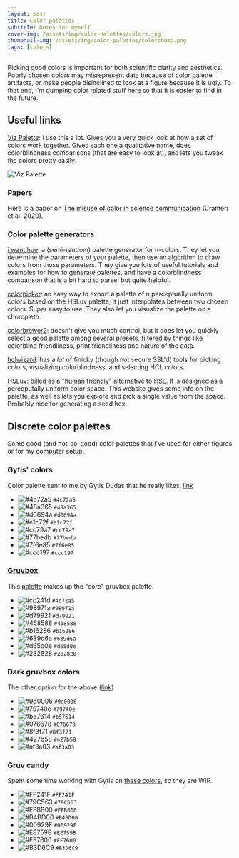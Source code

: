 ```yaml
---
layout: post
title: Color palettes
subtitle: Notes for myself
cover-img: /assets/img/color-palettes/colors.jpg
thumbnail-img: /assets/img/color-palettes/colorthumb.png
tags: [colors]
---
```


Picking good colors is important for both scientific clarity and aesthetics.
Poorly chosen colors may misrepresent data because of color palette artifacts, or make people disinclined to look at a figure because it is ugly.
To that end, I'm dumping color related stuff here so that it is easier to find in the future.

## Useful links

[Viz Palette](https://projects.susielu.com/viz-palette): I use this a lot. Gives you a very quick look at how a set of colors work together. Gives each one a qualitative name, does colorblindness comparisons (that are easy to look at), and lets you tweak the colors pretty easily.

![Viz Palette](/assets/img/viz-palette.png)

### Papers

Here is a paper on [The misuse of color in science communication](https://www.nature.com/articles/s41467-020-19160-7?source=techstories.org) (Crameri et al. 2020).

### Color palette generators

[i want hue](https://medialab.github.io/iwanthue/): a (semi-random) palette generator for n-colors. They let you determine the parameters of your palette, then use an algorithm to draw colors from those parameters. They give you lots of useful tutorials and examples for how to generate palettes, and have a colorblindness comparison that is a bit hard to parse, but quite helpful.

[colorpicker](https://tristen.ca/hcl-picker/#/clh/7/289/520156/EFB8CB): an easy way to export a palette of n perceptually uniform colors based on the HSLuv palette; it just interpolates between two chosen colors. Super easy to use. They also let you visualize the palette on a choropleth.

[colorbrewer2](https://colorbrewer2.org/#type=sequential&scheme=BuGn&n=3): doesn't give you much control, but it does let you quickly select a good palette among several presets, filtered by things like colorblind friendliness, print friendliness and nature of the data.

[hclwizard](https://hclwizard.org/): has a _lot_ of finicky (though not secure SSL'd) tools for picking colors, visualizing colorblindness, and selecting HCL colors.

[HSLuv](https://www.hsluv.org/): billed as a "human friendly" alternative to HSL. It is designed as a perceputally uniform color space. This website gives some info on the palette, as well as lets you explore and pick a single value from the space. Probably nice for generating a seed hex.

## Discrete color palettes

Some good (and not-so-good) color palettes that I've used for either figures or for my computer setup.

### Gytis' colors

Color palette sent to me by Gytis Dudas that he really likes:
[link](https://projects.susielu.com/viz-palette?colors=[%22#4c72a5%22,%22#48a365%22,%22#d0694a%22,%22#e1c72f%22,%22#cc79a7%22,%22#77bedb%22,%22#7f6e85%22,%22#ccc197%22]&backgroundColor=%22white%22&fontColor=%22black%22&mode=%22normal%22)

- ![#4c72a5](https://via.placeholder.com/15/4c72a5/4c72a5.png) `#4c72a5`
- ![#48a365](https://via.placeholder.com/15/48a365/48a365.png) `#48a365`
- ![#d0694a](https://via.placeholder.com/15/d0694a/d0694a.png) `#d0694a`
- ![#e1c72f](https://via.placeholder.com/15/e1c72f/e1c72f.png) `#e1c72f`
- ![#cc79a7](https://via.placeholder.com/15/cc79a7/cc79a7.png) `#cc79a7`
- ![#77bedb](https://via.placeholder.com/15/77bedb/77bedb.png) `#77bedb`
- ![#7f6e85](https://via.placeholder.com/15/7f6e85/7f6e85.png) `#7f6e85`
- ![#ccc197](https://via.placeholder.com/15/ccc197/ccc197.png) `#ccc197`

### [Gruvbox](https://github.com/morhetz/gruvbox)

This [palette](https://projects.susielu.com/viz-palette?colors=[%22#cc241d%22,%22#98971a%22,%22#d79921%22,%22#458588%22,%22#b16286%22,%22#689d6a%22,%22#d65d0e%22,%22#282828%22]&backgroundColor=%22#fbf1c7%22&fontColor=%22#3c3836%22&mode=%22normal%22) makes up the "core" gruvbox palette.

- ![#cc241d](https://via.placeholder.com/15/4c72a5/4c72a5.png) `#4c72a5`
- ![#98971a](https://via.placeholder.com/15/98971a/98971a.png) `#98971a`
- ![#d79921](https://via.placeholder.com/15/d79921/d79921.png) `#d79921`
- ![#458588](https://via.placeholder.com/15/458588/458588.png) `#458588`
- ![#b16286](https://via.placeholder.com/15/b16286/b16286.png) `#b16286`
- ![#689d6a](https://via.placeholder.com/15/689d6a/689d6a.png) `#689d6a`
- ![#d65d0e](https://via.placeholder.com/15/d65d0e/d65d0e.png) `#d65d0e`
- ![#282828](https://via.placeholder.com/15/282828/282828.png) `#282828`

### Dark gruvbox colors

The other option for the above ([link](https://projects.susielu.com/viz-palette?colors=[%22#9d0006%22,%22#79740e%22,%22#b57614%22,%22#076678%22,%22#8f3f71%22,%22#427b58%22,%22#af3a03%22]))

- ![#9d0006](https://via.placeholder.com/15/9d0006/9d0006.png) `#9d0006`
- ![#79740e](https://via.placeholder.com/15/79740e/79740e.png) `#79740e`
- ![#b57614](https://via.placeholder.com/15/b57614/b57614.png) `#b57614`
- ![#076678](https://via.placeholder.com/15/076678/076678.png) `#076678`
- ![#8f3f71](https://via.placeholder.com/15/8f3f71/8f3f71.png) `#8f3f71`
- ![#427b58](https://via.placeholder.com/15/427b58/427b58.png) `#427b58`
- ![#af3a03](https://via.placeholder.com/15/af3a03/af3a03.png) `#af3a03`

### Gruv candy

Spent some time working with Gytis on [these colors](https://projects.susielu.com/viz-palette?colors=[%22#ff241f%22,%22#79c563%22,%22#ffbb00%22,%22#b4bd00%22,%22#00929f%22,%22#ee759b%22,%22#ff7600%22,%22#b3d6c9%22]&backgroundColor=%22#ffffff%22&fontColor=%22#3c3836%22&mode=%22normal%22), so they are WIP.

- ![#FF241F](https://via.placeholder.com/15/FF241F/FF241F.png) `#FF241F`
- ![#79C563](https://via.placeholder.com/15/79C563/79C563.png) `#79C563`
- ![#FFBB00](https://via.placeholder.com/15/FFBB00/FFBB00.png) `#FFBB00`
- ![#B4BD00](https://via.placeholder.com/15/B4BD00/B4BD00.png) `#B4BD00`
- ![#00929F](https://via.placeholder.com/15/00929F/00929F.png) `#00929F`
- ![#EE759B](https://via.placeholder.com/15/EE759B/EE759B.png) `#EE759B`
- ![#FF7600](https://via.placeholder.com/15/FF7600/FF7600.png) `#FF7600`
- ![#B3D6C9](https://via.placeholder.com/15/B3D6C9/B3D6C9.png) `#B3D6C9`
